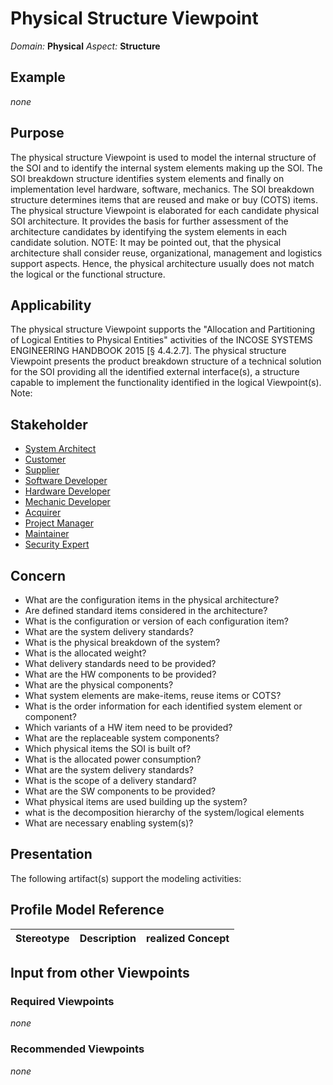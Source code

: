 # Physical Structure Viewpoint
*Domain:* **Physical** *Aspect:* **Structure**
## Example
*none*
## Purpose
The physical structure Viewpoint is used to model the internal structure of the SOI and to identify the internal system elements making up the SOI. The SOI breakdown structure identifies system elements and finally on implementation level hardware, software, mechanics. The SOI breakdown structure determines items that are reused and make or buy (COTS) items. 
The physical structure Viewpoint is elaborated for each candidate physical SOI architecture. It provides the basis for further assessment of the architecture candidates by identifying the system elements in each candidate solution.
NOTE: It may be pointed out, that the physical architecture shall consider reuse, organizational, management and logistics support aspects. Hence, the physical architecture usually does not match the logical or the functional structure.
## Applicability
The physical structure Viewpoint supports the "Allocation and Partitioning of Logical Entities to Physical Entities" activities of the INCOSE SYSTEMS ENGINEERING HANDBOOK 2015 [§ 4.4.2.7]. The physical structure Viewpoint presents the product breakdown structure of a technical solution for the SOI providing all the identified external interface(s), a structure capable to implement the functionality identified in the logical Viewpoint(s).
Note:
## Stakeholder
* [System Architect](../stakeholders.md#System-Architect)
* [Customer](../stakeholders.md#Customer)
* [Supplier](../stakeholders.md#Supplier)
* [Software Developer](../stakeholders.md#Software-Developer)
* [Hardware Developer](../stakeholders.md#Hardware-Developer)
* [Mechanic Developer](../stakeholders.md#Mechanic-Developer)
* [Acquirer](../stakeholders.md#Acquirer)
* [Project Manager](../stakeholders.md#Project-Manager)
* [Maintainer](../stakeholders.md#Maintainer)
* [Security Expert](../stakeholders.md#Security-Expert)
## Concern
* What are the configuration items in the physical architecture?
* Are defined standard items considered in the architecture?
* What is the configuration or version of each configuration item?
* What are the system delivery standards?
* What is the physical breakdown of the system?
* What is the allocated weight?
* What delivery standards need to be provided?
* What are the HW components to be provided?
* What are the physical components?
* What system elements are make-items, reuse items or COTS?
* What is the order information for each identified system element or component?
* Which variants of a HW item need to be provided?
* What are the replaceable system components?
* Which physical items the SOI is built of?
* What is the allocated power consumption?
* What are the system delivery standards?
* What is the scope of a delivery standard?
* What are the SW components to be provided?
* What physical items are used building up the system?
* what is the decomposition hierarchy of the system/logical elements
* What are necessary enabling system(s)?
## Presentation
The following artifact(s) support the modeling activities:

## Profile Model Reference
|Stereotype | Description|realized Concept
|---|---|---|
## Input from other Viewpoints
### Required Viewpoints
*none*
### Recommended Viewpoints
*none*
